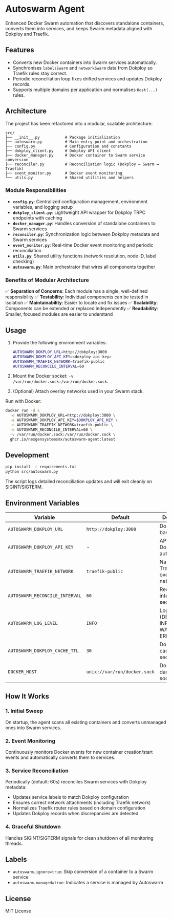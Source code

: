 # Autoswarm Agent

Enhanced Docker Swarm automation that discovers standalone containers, converts them into services, and keeps Swarm metadata aligned with Dokploy and Traefik.

## Features

- Converts new Docker containers into Swarm services automatically.
- Synchronises `labelsSwarm` and `networkSwarm` data from Dokploy so Traefik rules stay correct.
- Periodic reconciliation loop fixes drifted services and updates Dokploy records.
- Supports multiple domains per application and normalises `Host(...)` rules.

## Architecture

The project has been refactored into a modular, scalable architecture:

```
src/
├── __init__.py           # Package initialization
├── autoswarm.py          # Main entry point and orchestration
├── config.py             # Configuration and constants
├── dokploy_client.py     # Dokploy API client
├── docker_manager.py     # Docker container to Swarm service conversion
├── reconciler.py         # Reconciliation logic (Dokploy ↔ Swarm ↔ Traefik)
├── event_monitor.py      # Docker event monitoring
└── utils.py              # Shared utilities and helpers
```

### Module Responsibilities

- **`config.py`**: Centralized configuration management, environment variables, and logging setup
- **`dokploy_client.py`**: Lightweight API wrapper for Dokploy TRPC endpoints with caching
- **`docker_manager.py`**: Handles conversion of standalone containers to Swarm services
- **`reconciler.py`**: Synchronization logic between Dokploy metadata and Swarm services
- **`event_monitor.py`**: Real-time Docker event monitoring and periodic reconciliation
- **`utils.py`**: Shared utility functions (network resolution, node ID, label checking)
- **`autoswarm.py`**: Main orchestrator that wires all components together

### Benefits of Modular Architecture

✅ **Separation of Concerns**: Each module has a single, well-defined responsibility
✅ **Testability**: Individual components can be tested in isolation
✅ **Maintainability**: Easier to locate and fix issues
✅ **Scalability**: Components can be extended or replaced independently
✅ **Readability**: Smaller, focused modules are easier to understand

## Usage

1. Provide the following environment variables:

   ```bash
   AUTOSWARM_DOKPLOY_URL=http://dokploy:3000
   AUTOSWARM_DOKPLOY_API_KEY=<dokploy-api-key>
   AUTOSWARM_TRAEFIK_NETWORK=traefik-public
   AUTOSWARM_RECONCILE_INTERVAL=60
   ```

2. Mount the Docker socket: `-v /var/run/docker.sock:/var/run/docker.sock`.
3. (Optional) Attach overlay networks used in your Swarm stack.

Run with Docker:

```bash
docker run -d \
  -e AUTOSWARM_DOKPLOY_URL=http://dokploy:3000 \
  -e AUTOSWARM_DOKPLOY_API_KEY=$DOKPLOY_API_KEY \
  -e AUTOSWARM_TRAEFIK_NETWORK=traefik-public \
  -e AUTOSWARM_RECONCILE_INTERVAL=60 \
  -v /var/run/docker.sock:/var/run/docker.sock \
  ghcr.io/nexgensystemsmx/autoswarm-agent:latest
```

## Development

```bash
pip install -r requirements.txt
python src/autoswarm.py
```

The script logs detailed reconciliation updates and will exit cleanly on SIGINT/SIGTERM.

## Environment Variables

| Variable | Default | Description |
|----------|---------|-------------|
| `AUTOSWARM_DOKPLOY_URL` | `http://dokploy:3000` | Dokploy API base URL |
| `AUTOSWARM_DOKPLOY_API_KEY` | - | API key for Dokploy authentication |
| `AUTOSWARM_TRAEFIK_NETWORK` | `traefik-public` | Name of the Traefik overlay network |
| `AUTOSWARM_RECONCILE_INTERVAL` | `60` | Reconciliation interval in seconds |
| `AUTOSWARM_LOG_LEVEL` | `INFO` | Logging level (DEBUG, INFO, WARNING, ERROR) |
| `AUTOSWARM_DOKPLOY_CACHE_TTL` | `30` | Dokploy cache TTL in seconds |
| `DOCKER_HOST` | `unix://var/run/docker.sock` | Docker daemon socket |

## How It Works

### 1. Initial Sweep
On startup, the agent scans all existing containers and converts unmanaged ones into Swarm services.

### 2. Event Monitoring
Continuously monitors Docker events for new container creation/start events and automatically converts them to services.

### 3. Service Reconciliation
Periodically (default: 60s) reconciles Swarm services with Dokploy metadata:
- Updates service labels to match Dokploy configuration
- Ensures correct network attachments (including Traefik network)
- Normalizes Traefik router rules based on domain configuration
- Updates Dokploy records when discrepancies are detected

### 4. Graceful Shutdown
Handles SIGINT/SIGTERM signals for clean shutdown of all monitoring threads.

## Labels

- `autoswarm.ignore=true`: Skip conversion of a container to a Swarm service
- `autoswarm.managed=true`: Indicates a service is managed by Autoswarm

## License

MIT License
